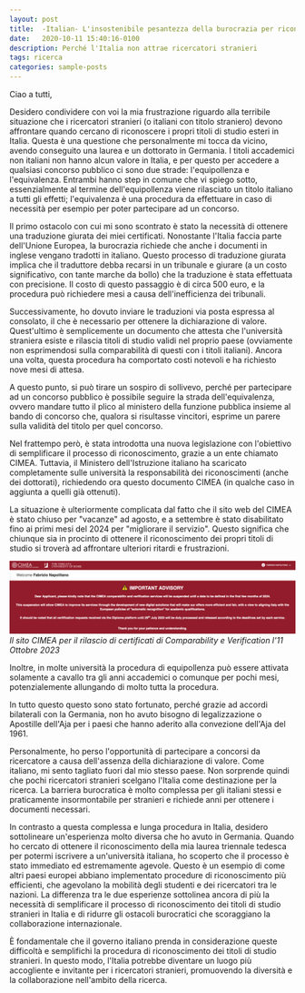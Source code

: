 ```yaml
---
layout: post
title:  -Italian- L'insostenibile pesantezza della burocrazia per riconoscere titoli stranieri
date:   2020-10-11 15:40:16-0100
description: Perché l'Italia non attrae ricercatori stranieri
tags: ricerca
categories: sample-posts
---
```


Ciao a tutti,

Desidero condividere con voi la mia frustrazione riguardo alla terribile situazione che i ricercatori stranieri (o italiani con titolo straniero) devono affrontare quando cercano di riconoscere i propri titoli di studio esteri in Italia. Questa è una questione che personalmente mi tocca da vicino, avendo conseguito una laurea e un dottorato in Germania. I titoli accademici non italiani non hanno alcun valore in Italia, e per questo per accedere a qualsiasi concorso pubblico ci sono due strade: l'equipollenza e l'equivalenza.
Entrambi hanno step in comune che vi spiego sotto, essenzialmente al termine dell'equipollenza viene rilasciato un titolo italiano a tutti gli effetti; l'equivalenza è una procedura da effettuare in caso di necessità per esempio per poter partecipare ad un concorso.

Il primo ostacolo con cui mi sono scontrato è stato la necessità di ottenere una traduzione giurata dei miei certificati. Nonostante l'Italia faccia parte dell'Unione Europea, la burocrazia richiede che anche i documenti in inglese vengano tradotti in italiano. Questo processo di traduzione giurata implica che il traduttore debba recarsi in un tribunale e giurare (a un costo significativo, con tante marche da bollo) che la traduzione è stata effettuata con precisione. Il costo di questo passaggio è di circa 500 euro, e la procedura può richiedere mesi a causa dell'inefficienza dei tribunali.

Successivamente, ho dovuto inviare le traduzioni via posta espressa al consolato, il che è necessario per ottenere la dichiarazione di valore. Quest'ultimo è semplicemente un documento che attesta che l'università straniera esiste e rilascia titoli di studio validi nel proprio paese (ovviamente non esprimendosi sulla comparabilità di questi con i titoli italiani). Ancora una volta, questa procedura ha comportato costi notevoli e ha richiesto nove mesi di attesa. 

A questo punto, si può tirare un sospiro di sollivevo, perché per partecipare ad un concorso pubblico è possibile seguire la strada dell'equivalenza, ovvero mandare tutto il plico al ministero della funzione pubblica insieme al bando di concorso che, qualora si risultasse vincitori, esprime un parere sulla validità del titolo per quel concorso.

Nel frattempo però, è stata introdotta una nuova legislazione con l'obiettivo di semplificare il processo di riconoscimento, grazie a un ente chiamato CIMEA. Tuttavia, il Ministero dell'Istruzione italiano ha scaricato completamente sulle università la responsabilità dei riconoscimenti (anche dei dottorati), richiedendo ora questo documento CIMEA (in qualche caso in aggiunta a quelli già ottenuti).

La situazione è ulteriormente complicata dal fatto che il sito web del CIMEA è stato chiuso per "vacanze" ad agosto, e a settembre è stato disabilitato fino ai primi mesi del 2024 per "migliorare il servizio". Questo significa che chiunque sia in procinto di ottenere il riconoscimento dei propri titoli di studio si troverà ad affrontare ulteriori ritardi e frustrazioni.

![](assets/img/cimea.png)
*Il sito CIMEA per il rilascio di certificati di Comparability e Verification l'11 Ottobre 2023*

Inoltre, in molte università la procedura di equipollenza può essere attivata solamente a cavallo tra gli anni accademici o comunque per pochi mesi, potenzialemente allungando di molto tutta la procedura.

In tutto questo questo sono stato fortunato, perché grazie ad accordi bilaterali con la Germania, non ho avuto bisogno di legalizzazione o Apostille dell'Aja per i paesi che hanno aderito alla convezione dell'Aja del 1961.

Personalmente, ho perso l'opportunità di partecipare a concorsi da ricercatore a causa dell'assenza della dichiarazione di valore. Come italiano, mi sento tagliato fuori dal mio stesso paese. Non sorprende quindi che pochi ricercatori stranieri scelgano l'Italia come destinazione per la ricerca. La barriera burocratica è molto complessa per gli italiani stessi e praticamente insormontabile per stranieri e richiede anni per ottenere i documenti necessari.

In contrasto a questa complessa e lunga procedura in Italia, desidero sottolineare un'esperienza molto diversa che ho avuto in Germania. Quando ho cercato di ottenere il riconoscimento della mia laurea triennale tedesca per potermi iscrivere a un'università italiana, ho scoperto che il processo è stato immediato ed estremamente agevole. Questo è un esempio di come altri paesi europei abbiano implementato procedure di riconoscimento più efficienti, che agevolano la mobilità degli studenti e dei ricercatori tra le nazioni. La differenza tra le due esperienze sottolinea ancora di più la necessità di semplificare il processo di riconoscimento dei titoli di studio stranieri in Italia e di ridurre gli ostacoli burocratici che scoraggiano la collaborazione internazionale.

È fondamentale che il governo italiano prenda in considerazione queste difficoltà e semplifichi la procedura di riconoscimento dei titoli di studio stranieri. In questo modo, l'Italia potrebbe diventare un luogo più accogliente e invitante per i ricercatori stranieri, promuovendo la diversità e la collaborazione nell'ambito della ricerca.
